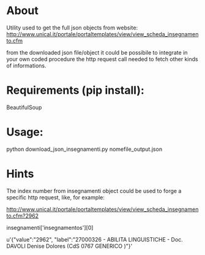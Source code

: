 About
=============================
Utility used to get the full json objects from website:
http://www.unical.it/portale/portaltemplates/view/view_scheda_insegnamento.cfm

from the downloaded json file/object it could be possibile to integrate in your own coded procedure the http request call needed to fetch other kinds of informations.

Requirements (pip install):
=============================
BeautifulSoup


Usage:
=============================
python download_json_insegnamenti.py nomefile_output.json


Hints
=============================

The index number from insegnamenti object could be used to forge a specific http request, like, for example:

http://www.unical.it/portale/portaltemplates/view/view_scheda_insegnamento.cfm?2962

insegnamenti['insegnamentos'][0]

u'{"value":"2962", "label":"27000326  - ABILITA LINGUISTICHE - Doc. DAVOLI Denise Dolores (CdS 0767 GENERICO )"}'

